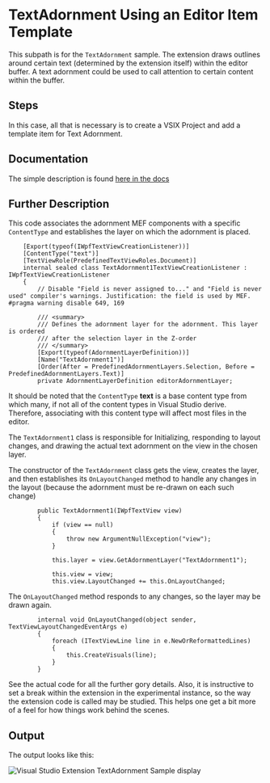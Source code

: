 # TextAdornment Using an Editor Item Template
This subpath is for the ```TextAdornment``` sample.  The extension draws outlines around certain text (determined by the extension itself) within the editor buffer.  A text adornment could be used to call attention to certain content within the buffer.

## Steps
In this case, all that is necessary is to create a VSIX Project and add a template item for Text Adornment.

## Documentation
The simple description is found [here in the docs](https://docs.microsoft.com/en-us/visualstudio/extensibility/creating-an-extension-with-an-editor-item-template?view=vs-2019#create-a-text-relative-adornment-extension)

## Further Description
This code associates the adornment MEF components with a specific `ContentType` and establishes the layer on which the adornment is placed.

```Csharp
    [Export(typeof(IWpfTextViewCreationListener))]
    [ContentType("text")]
    [TextViewRole(PredefinedTextViewRoles.Document)]
    internal sealed class TextAdornment1TextViewCreationListener : IWpfTextViewCreationListener
    {
        // Disable "Field is never assigned to..." and "Field is never used" compiler's warnings. Justification: the field is used by MEF.
#pragma warning disable 649, 169

        /// <summary>
        /// Defines the adornment layer for the adornment. This layer is ordered
        /// after the selection layer in the Z-order
        /// </summary>
        [Export(typeof(AdornmentLayerDefinition))]
        [Name("TextAdornment1")]
        [Order(After = PredefinedAdornmentLayers.Selection, Before = PredefinedAdornmentLayers.Text)]
        private AdornmentLayerDefinition editorAdornmentLayer;
```

It should be noted that the `ContentType` **text**  is a base content type from which many, if not all of the content types in Visual Studio derive.
Therefore, associating with this content type will affect most files in the editor.

The `TextAdornment1` class is responsible for Initializing, responding to layout changes, and drawing the actual text adornment on the view in the chosen layer.

The constructor of the `TextAdornment` class gets the view, creates the layer, and then establishes its `OnLayoutChanged` method to handle any changes in the layout (because the adornment must be re-drawn on each such change)

```Csharp
        public TextAdornment1(IWpfTextView view)
        {
            if (view == null)
            {
                throw new ArgumentNullException("view");
            }

            this.layer = view.GetAdornmentLayer("TextAdornment1");

            this.view = view;
            this.view.LayoutChanged += this.OnLayoutChanged;
```

The `OnLayoutChanged` method responds to any changes, so the layer may be drawn again.

```CSharp
        internal void OnLayoutChanged(object sender, TextViewLayoutChangedEventArgs e)
        {
            foreach (ITextViewLine line in e.NewOrReformattedLines)
            {
                this.CreateVisuals(line);
            }
        }
```

See the actual code for all the further gory details.   Also, it is instructive to set a break within the extension in the experimental instance, so the way the extension code is called may be studied.  This helps one get a bit more of a feel for how things work behind the scenes.

## Output
The output looks like this:

![Visual Studio Extension TextAdornment Sample display](https://user-images.githubusercontent.com/7321962/100616876-a3c52900-3311-11eb-96b4-37767209993b.jpg)
